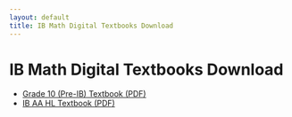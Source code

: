 ```yaml
---
layout: default
title: IB Math Digital Textbooks Download
---
```


# IB Math Digital Textbooks Download

- [Grade 10 (Pre-IB) Textbook (PDF)](https://mega.nz/file/MfcBWTqS#APNdRY1qoE4aC75hp8DJ7H6vUeEypOrhZgaCR1DbxEQ)
- [IB AA HL Textbook (PDF)](https://mega.nz/file/QDcVWB5a#1S7R3pBqEFgif5R6dJuURdSZhkvq3Vg1HPjuWcmJIrA)
